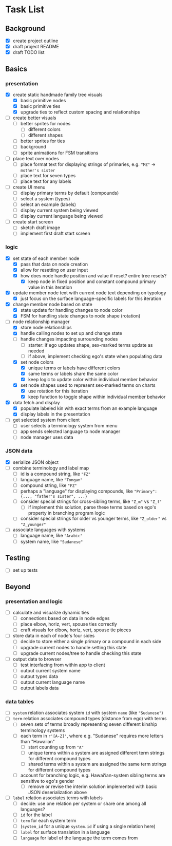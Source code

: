 # Task List

## Background
- [X] create project outline
- [X] draft project README
- [X] draft TODO list

## Basics

### presentation
- [X] create static handmade family tree visuals
	- [X] basic primitive nodes
	- [X] basic primitive ties
	- [X] upgrade ties to reflect custom spacing and relationships
- [ ] create better visuals
	- [ ] better sprites for nodes
		- [ ] different colors
		- [ ] different shapes
	- [ ] better sprites for ties
	- [ ] background
	- [ ] sprite animations for FSM transitions
- [ ] place text over nodes
	- [ ] place format text for displaying strings of primaries, e.g. `"MZ"` -> `mother's sister`
	- [ ] place text for seven types
	- [ ] place text for any labels
- [ ] create UI menu
	- [ ] display primary terms by default (compounds)
	- [ ] select a system (types)
	- [ ] select an example (labels)
	- [ ] display current system being viewed
	- [ ] display current language being viewed
- [ ] create start screen
	- [ ] sketch draft image
	- [ ] implement first draft start screen

### logic
- [X] set state of each member node
	- [X] pass that data on node creation
	- [X] allow for resetting on user input
	- [X] how does node handle position and value if reset? entire tree resets?
		- [X] keep node in fixed position and constant compound primary value in this iteration
- [X] update member node text with current node text depending on typology
	- [X] just focus on the surface language-specific labels for this iteration
- [X] change member node based on state
	- [X] state update for handling changes to node color
	- [X] FSM for handling state changes to node shape (rotation)
- [ ] node relationship manager
	- [X] store node relationships
	- [X] handle calling nodes to set up and change state
	- [ ] handle changes impacting surrounding nodes
		- [ ] starter: if ego updates shape, sex-marked terms update as needed
		- [ ] if above, implement checking ego's state when populating data
	- [X] set node colors
		- [X] unique terms or labels have different colors
		- [X] same terms or labels share the same color
		- [X] keep logic to update color within individual member behavior
	- [X] set node shapes used to represent sex-marked terms on charts
		- [X] use rotation for this iteration
		- [X] keep function to toggle shape within individual member behavior 
- [X] data fetch and display
	- [X] populate labeled kin with exact terms from an example language
	- [X] display labels in the presentation
- [ ] get selected system from client
	- [ ] user selects a terminology system from menu
	- [ ] app sends selected language to node manager
	- [ ] node manager uses data

### JSON data
- [X] serialize JSON object
- [ ] combine terminology and label map
	- [ ] id is a compound string, like `"FZ"`
	- [ ] language name, like `"Tongan"`
	- [ ] compound string, like `"FZ"`
	- [ ] perhaps a "language" for displaying compounds, like `"Primary": {..., "father's sister", ...}`
	- [ ] consider special strings for cross-sibling terms, like `"Z_m"` vs `"Z_f"`
		- [ ] if implement this solution, parse these terms based on ego's property in branching program logic
	- [ ] consider special strings for older vs younger terms, like `"Z_older"` vs `"Z_younger"`
- [ ] associate languages with systems
	- [ ] language name, like `"Arabic"`
	- [ ] system name, like `"Sudanese"`

## Testing
- [ ] set up tests

## Beyond

### presentation and logic
- [ ] calculate and visualize dynamic ties
	- [ ] connections based on data in node edges
	- [ ] place elbow, horiz, vert, spouse ties correctly
	- [ ] craft visuals for elbow, horiz, vert, spouse tie pieces
- [ ] store data in each of node's four sides
	- [ ] decide to store either a single primary or a compound in each side
	- [ ] upgrade current nodes to handle setting this state
	- [ ] upgrade current nodes/tree to handle checking this state
- [ ] output data to browser
	- [ ] test interfacing from within app to client
	- [ ] output current system name
	- [ ] output types data
	- [ ] output current language name
	- [ ] output labels data

### data tables
- [ ] `system` relation associates system `id` with system `name` (like `"Sudanese"`)
- [ ] `term` relation associates compound types (distance from ego) with terms
	- [ ] seven sets of terms broadly representing seven different kinship terminology systems
	- [ ] each term in `r'[A-Z]'`, where e.g. "Sudanese" requires more letters than "Hawaiian"
		- [ ] start counting up from `"A"`
		- [ ] unique terms within a system are assigned different term strings for different compound types
		- [ ] shared terms within a system are assigned the same term strings for different compound types
	- [ ] account for branching logic, e.g. Hawaiʻian-system sibling terms are sensitive to ego's gender
		- [ ] remove or revise the interim solution implemented with basic JSON deserialization above
- [ ] `label` relation associates terms with labels
	- [ ] decide: use one relation per system or share one among all languages?
	- [ ] `id` for the label
	- [ ] `term` for each system term
	- [ ] (`system_id` for a unique `system.id` if using a single relation here)
	- [ ] `label` for surface translation in a language
	- [ ] `language` for label of the language the term comes from
